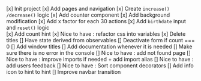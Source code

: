 [x] Init project
[x] Add pages and navigation
[x] Create `increase() /decrease()` logic
[x] Add counter component
[x] Add background modification
[x] Add x factor for each 30 actions
[x] Add `birthdate` input and `reset()` logic  
[x] Add count hint
[x] Nice to have : refactor css into variables
[x] Delete titles
[] Have state derived from observables
[] Deactivate form if count === 0
[] Add window titles
[] Add documentation whenever it is needed
[] Make sure there is no error in the console
[] Nice to have : add not found page
[] Nice to have : improve imports if needed + add import alias
[] Nice to have : add users feedback
[] Nice to have : Sort component decorators
[] Add info icon to hint to hint
[] Improve navbar transition
